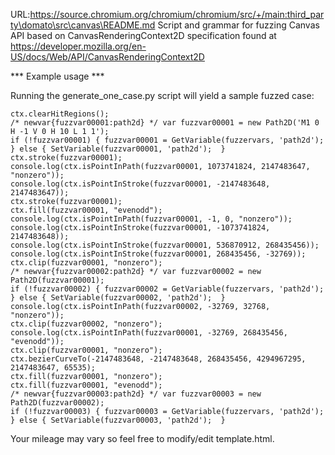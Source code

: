 URL:https://source.chromium.org/chromium/chromium/src/+/main:third_party\domato\src\canvas\README.md
Script and grammar for fuzzing Canvas API based on CanvasRenderingContext2D specification found at https://developer.mozilla.org/en-US/docs/Web/API/CanvasRenderingContext2D

*** Example usage ***

Running the generate_one_case.py script will yield a sample fuzzed case:

```
ctx.clearHitRegions();
/* newvar{fuzzvar00001:path2d} */ var fuzzvar00001 = new Path2D('M1 0 H -1 V 0 H 10 L 1 1');
if (!fuzzvar00001) { fuzzvar00001 = GetVariable(fuzzervars, 'path2d'); } else { SetVariable(fuzzvar00001, 'path2d');  }
ctx.stroke(fuzzvar00001);
console.log(ctx.isPointInPath(fuzzvar00001, 1073741824, 2147483647, "nonzero"));
console.log(ctx.isPointInStroke(fuzzvar00001, -2147483648, 2147483647));
ctx.stroke(fuzzvar00001);
ctx.fill(fuzzvar00001, "evenodd");
console.log(ctx.isPointInPath(fuzzvar00001, -1, 0, "nonzero"));
console.log(ctx.isPointInStroke(fuzzvar00001, -1073741824, 2147483648));
console.log(ctx.isPointInStroke(fuzzvar00001, 536870912, 268435456));
console.log(ctx.isPointInStroke(fuzzvar00001, 268435456, -32769));
ctx.clip(fuzzvar00001, "nonzero");
/* newvar{fuzzvar00002:path2d} */ var fuzzvar00002 = new Path2D(fuzzvar00001);
if (!fuzzvar00002) { fuzzvar00002 = GetVariable(fuzzervars, 'path2d'); } else { SetVariable(fuzzvar00002, 'path2d');  }
console.log(ctx.isPointInPath(fuzzvar00002, -32769, 32768, "nonzero"));
ctx.clip(fuzzvar00002, "nonzero");
console.log(ctx.isPointInPath(fuzzvar00001, -32769, 268435456, "evenodd"));
ctx.clip(fuzzvar00001, "nonzero");
ctx.bezierCurveTo(-2147483648, -2147483648, 268435456, 4294967295, 2147483647, 65535);
ctx.fill(fuzzvar00001, "nonzero");
ctx.fill(fuzzvar00001, "evenodd");
/* newvar{fuzzvar00003:path2d} */ var fuzzvar00003 = new Path2D(fuzzvar00002);
if (!fuzzvar00003) { fuzzvar00003 = GetVariable(fuzzervars, 'path2d'); } else { SetVariable(fuzzvar00003, 'path2d');  }
```

Your mileage may vary so feel free to modify/edit template.html.


